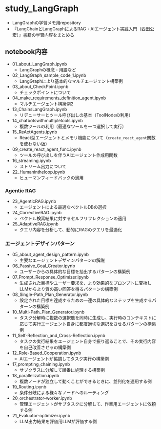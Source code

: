 # study_LangGraph

* LangGraphの学習メモ用repository
* 『LangChainとLangGraphによるRAG・AIエージェント実践入門（西田公宏）』書籍の学習内容をまとめる

## notebook内容
* 01_about_LangGraph.ipynb
  * LangGraphの概念・用語など
* 02_LangGraph_sample_code_1.ipynb
  * LangGraphにより基本的なマルチエージェント構築例
* 03_about_CheckPoint.ipynb
  * チェックポイントについて
* 04_make_requirements_definition_agent.ipynb
  * マルチエージェント構築例2
* 13_ChainsLangGraph.ipynb
  * リデューサーとツール呼び出しの基本（ToolNodeの利用）
* 14_chatbotswithmultipletools.ipynb
  * 複数ツールの利用（最適なツールを一つ選択して実行）
* 15_ReActAgents.ipynb
  * React型エージェントとメモリ機能について（`create_react_agent`関数を使わない版）
* 09_create_react_agent_func.ipynb
  * ツールの呼び出しを伴うAIエージェント作成用関数
* 16_streaming.ipynb
  * ストリーム出力について
* 22_Humanintheloop.ipynb
  * ヒューマンフィードバックの適用

### Agentic RAG
* 23_AgenticRAG.ipynb
  * エージェントによる最適なベクトルDBの選択
* 24_CorrectiveRAG.ipynb
  * ベクトル検索結果に対するセルフリフレクションの適用
* 25_AdaptiveRAG.ipynb
  * クエリ内容を分析して、動的にRAGのクエリを最適化

### エージェントデザインパターン
* 05_about_agent_design_pattern.ipynb
  * 主要なエージェントデザインパターンの解説
* 06_Passive_Goal_Creator.ipynb
  * ユーザーからの具体的な目標を抽出するパターンの構築例
* 07_Prompt_Response_Optimizer.ipynb 
  * 生成された目標やユーザー要求を、より効果的なプロンプトに変換しLLMからより質の高い回答を得るパターンの構築例
* 08_Single-Path_Plan_Generator.ipynb
  * 設定された目標を達成するための一連の具体的なステップを生成するパターンの構築例
* 10_Multi-Path_Plan_Generator.ipynb
  * タスク分解時に複数の選択肢を同時に生成し、実行時のコンテキストに応じて実行エージェント自身に都度適切な選択をさせるパターンの構築例
* 11_Self-Reflection_and_Cross-Reflection.ipynb
  * タスクの実行結果をエージェント自身で振り返ることで、その実行内容を自己改善させるの構築例
* 12_Role-Based_Cooperation.ipynb
  * AIエージェントが協調してタスク実行の構築例
* 17_prompting_chaining.ipynb
  * サブクラスに分解して順番に処理する構築例
* 18_parallelization.ipynb
  * 複数ノードが独立して動くことができるときに、並列化を適用する例
* 19_Routing.ipynb
  * 条件分岐による様々なノードへのルーティング
* 20_orchestrator-worker.ipynb
  * 管理エージェントがサブタスクに分解して、作業用エージェントに依頼する例
* 21_Evaluator-optimizer.ipynb
  * LLM出力結果を評価用LLMが評価する例
